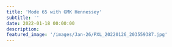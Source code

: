 ```yaml
---
title: 'Mode 65 with GMK Hennessey'
subtitle: '' 
date: 2022-01-18 00:00:00
description: 
featured_image: '/images/Jan-26/PXL_20220126_203559387.jpg'
---
```


